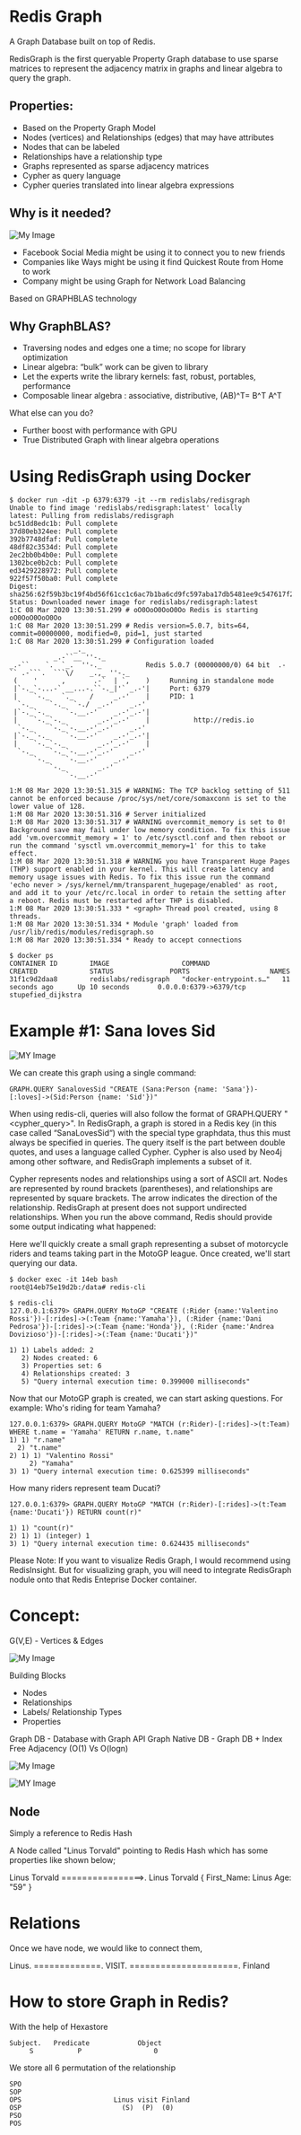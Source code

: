 # Redis Graph

A Graph Database built on top of Redis.

RedisGraph is the first queryable Property Graph database to use sparse matrices to represent the adjacency matrix in graphs and linear algebra to query the graph.

## Properties:

- Based on the Property Graph Model
- Nodes (vertices) and Relationships (edges) that may have attributes
- Nodes that can be labeled
- Relationships have a relationship type
- Graphs represented as sparse adjacency matrices
- Cypher as query language
- Cypher queries translated into linear algebra expressions


## Why is it needed?

![My Image](https://github.com/collabnix/redisplanet/blob/master/enterprise/modules/redisgraph/Screen%20Shot%202020-03-08%20at%208.50.26%20PM.png)

- Facebook Social Media might be using it to connect you to new friends
- Companies like Ways might be using it find Quickest Route from Home to work
- Company might be using Graph for Network Load Balancing

Based on GRAPHBLAS technology

## Why GraphBLAS?

- Traversing nodes and edges one a time; no scope for library optimization
- Linear algebra: “bulk” work can be given to library
- Let the experts write the library kernels: fast, robust, portables, performance
- Composable linear algebra : associative, distributive, (AB)^T= B^T A^T


What else can you do?

- Further boost with performance with GPU
- True Distributed Graph with linear algebra operations

# Using RedisGraph using Docker


```
$ docker run -dit -p 6379:6379 -it --rm redislabs/redisgraph
Unable to find image 'redislabs/redisgraph:latest' locally
latest: Pulling from redislabs/redisgraph
bc51dd8edc1b: Pull complete 
37d80eb324ee: Pull complete 
392b7748dfaf: Pull complete 
48df82c3534d: Pull complete 
2ec2bb0b4b0e: Pull complete 
1302bce0b2cb: Pull complete 
ed3429228972: Pull complete 
922f57f50ba0: Pull complete 
Digest: sha256:62f59b3bc19f4bd56f61cc1c6ac7b1ba6cd9fc597aba17db5481ee9c547617f2
Status: Downloaded newer image for redislabs/redisgraph:latest
1:C 08 Mar 2020 13:30:51.299 # oO0OoO0OoO0Oo Redis is starting oO0OoO0OoO0Oo
1:C 08 Mar 2020 13:30:51.299 # Redis version=5.0.7, bits=64, commit=00000000, modified=0, pid=1, just started
1:C 08 Mar 2020 13:30:51.299 # Configuration loaded
                _._                                                  
           _.-``__ ''-._                                                   _.-``    `.  `_.  ''-._           Redis 5.0.7 (00000000/0) 64 bit  .-`` .-```.  ```\/    _.,_ ''-._                                   
 (    '      ,       .-`  | `,    )     Running in standalone mode
 |`-._`-...-` __...-.``-._|'` _.-'|     Port: 6379
 |    `-._   `._    /     _.-'    |     PID: 1
  `-._    `-._  `-./  _.-'    _.-'                                   
 |`-._`-._    `-.__.-'    _.-'_.-'|                                  
 |    `-._`-._        _.-'_.-'    |           http://redis.io        
  `-._    `-._`-.__.-'_.-'    _.-'                                   
 |`-._`-._    `-.__.-'    _.-'_.-'|                                  
 |    `-._`-._        _.-'_.-'    |                                  
  `-._    `-._`-.__.-'_.-'    _.-'                                   
      `-._    `-.__.-'    _.-'                                       
          `-._        _.-'                                           
              `-.__.-'                                               

1:M 08 Mar 2020 13:30:51.315 # WARNING: The TCP backlog setting of 511 cannot be enforced because /proc/sys/net/core/somaxconn is set to the lower value of 128.
1:M 08 Mar 2020 13:30:51.316 # Server initialized
1:M 08 Mar 2020 13:30:51.317 # WARNING overcommit_memory is set to 0! Background save may fail under low memory condition. To fix this issue add 'vm.overcommit_memory = 1' to /etc/sysctl.conf and then reboot or run the command 'sysctl vm.overcommit_memory=1' for this to take effect.
1:M 08 Mar 2020 13:30:51.318 # WARNING you have Transparent Huge Pages (THP) support enabled in your kernel. This will create latency and memory usage issues with Redis. To fix this issue run the command 'echo never > /sys/kernel/mm/transparent_hugepage/enabled' as root, and add it to your /etc/rc.local in order to retain the setting after a reboot. Redis must be restarted after THP is disabled.
1:M 08 Mar 2020 13:30:51.333 * <graph> Thread pool created, using 8 threads.
1:M 08 Mar 2020 13:30:51.334 * Module 'graph' loaded from /usr/lib/redis/modules/redisgraph.so
1:M 08 Mar 2020 13:30:51.334 * Ready to accept connections
```

```
$ docker ps
CONTAINER ID        IMAGE                  COMMAND                  CREATED             STATUS              PORTS                    NAMES
31f1c9d2daa8        redislabs/redisgraph   "docker-entrypoint.s…"   11 seconds ago      Up 10 seconds       0.0.0.0:6379->6379/tcp   stupefied_dijkstra
```


# Example #1: Sana loves Sid

![MY Image](https://github.com/collabnix/redisplanet/blob/master/enterprise/modules/redisgraph/Screen%20Shot%202020-03-08%20at%2010.29.11%20PM.png)

We can create this graph using a single command:


```
GRAPH.QUERY SanalovesSid "CREATE (Sana:Person {name: 'Sana'})-[:loves]->(Sid:Person {name: 'Sid'})"
```

When using redis-cli, queries will also follow the format of GRAPH.QUERY <key> "<cypher_query>". In RedisGraph, a graph is stored in a Redis key (in this case called “SanaLovesSid“) with the special type graphdata, thus this must always be specified in queries. The query itself is the part between double quotes, and uses a language called Cypher. Cypher is also used by Neo4j among other software, and RedisGraph implements a subset of it.
  
Cypher represents nodes and relationships using a sort of ASCII art. Nodes are represented by round brackets (parentheses), and relationships are represented by square brackets. The arrow indicates the direction of the relationship. RedisGraph at present does not support undirected relationships. When you run the above command, Redis should provide some output indicating what happened:




Here we'll quickly create a small graph representing a subset of motorcycle riders and teams taking part in the MotoGP league. Once created, we'll start querying our data.

```
$ docker exec -it 14eb bash
root@14eb75e19d2b:/data# redis-cli
```

```
$ redis-cli
127.0.0.1:6379> GRAPH.QUERY MotoGP "CREATE (:Rider {name:'Valentino Rossi'})-[:rides]->(:Team {name:'Yamaha'}), (:Rider {name:'Dani Pedrosa'})-[:rides]->(:Team {name:'Honda'}), (:Rider {name:'Andrea Dovizioso'})-[:rides]->(:Team {name:'Ducati'})"
```

```
1) 1) Labels added: 2
   2) Nodes created: 6
   3) Properties set: 6
   4) Relationships created: 3
   5) "Query internal execution time: 0.399000 milliseconds"
 ```
 
 Now that our MotoGP graph is created, we can start asking questions. For example: Who's riding for team Yamaha?
 
 ```
 127.0.0.1:6379> GRAPH.QUERY MotoGP "MATCH (r:Rider)-[:rides]->(t:Team) WHERE t.name = 'Yamaha' RETURN r.name, t.name"
1) 1) "r.name"
   2) "t.name"
2) 1) 1) "Valentino Rossi"
      2) "Yamaha"
3) 1) "Query internal execution time: 0.625399 milliseconds"
```

How many riders represent team Ducati?

```
127.0.0.1:6379> GRAPH.QUERY MotoGP "MATCH (r:Rider)-[:rides]->(t:Team {name:'Ducati'}) RETURN count(r)"
```

```
1) 1) "count(r)"
2) 1) 1) (integer) 1
3) 1) "Query internal execution time: 0.624435 milliseconds"
```

Please Note: If you want to visualize Redis Graph, I would recommend using RedisInsight. But for visualizing graph, you will need to integrate RedisGraph nodule onto that Redis Enteprise Docker container.


# Concept:

G(V,E) - Vertices & Edges

![My Image](https://github.com/collabnix/redisplanet/blob/master/enterprise/modules/redisgraph/redisgraph1.png)

Building Blocks

- Nodes
- Relationships
- Labels/ Relationship Types
- Properties

Graph DB - Database with Graph API
Graph Native DB - Graph DB + Index Free Adjacency (O(1) Vs O(logn)

![My Image](https://github.com/collabnix/redisplanet/blob/master/enterprise/modules/redisgraph/Screen%20Shot%202020-03-08%20at%208.24.09%20PM.png)

![MY Image](https://github.com/collabnix/redisplanet/blob/master/enterprise/modules/redisgraph/Screen%20Shot%202020-03-08%20at%208.26.38%20PM.png)


## Node 
Simply a reference to Redis Hash

A Node called "Linus Torvald" pointing to Redis Hash which has some properties like shown below;


Linus Torvald ================>.  Linus Torvald {
                                   First_Name: Linus 
                                   Age: "59"
                                   }
 
# Relations


Once we have node, we would like to connect them,

Linus. =============. VISIT. =====================.  Finland

# How to store Graph in Redis?

With the help of Hexastore

```
Subject.   Predicate            Object
     S           P                  0
```

     
We store all 6 permutation of the relationship

```
SPO
SOP
OPS                       Linus visit Finland
OSP                         (S)  (P)  (0)
PSO
POS
```

